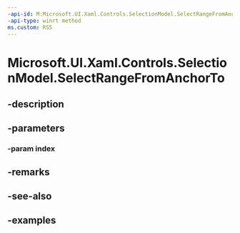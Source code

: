 ```yaml
---
-api-id: M:Microsoft.UI.Xaml.Controls.SelectionModel.SelectRangeFromAnchorTo(Microsoft.UI.Xaml.Controls.IndexPath)
-api-type: winrt method
ms.custom: RS5
---
```


<!-- Method syntax.
public void SelectionModel.SelectRangeFromAnchorTo(IndexPath index)
-->

# Microsoft.UI.Xaml.Controls.SelectionModel.SelectRangeFromAnchorTo

## -description

## -parameters
### -param index

## -remarks

## -see-also

## -examples

